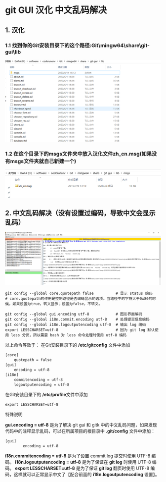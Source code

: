 # git GUI 汉化   中文乱码解决



## 1. 汉化

### 1.1 找到你的Git安装目录下的这个路径:Git\mingw64\share\git-gui\lib



![image-20200814195421033](../assets/gitGUI汉化-中文乱码解决/image-20200814195421033.png)

### 1.2 在这个目录下的msgs文件夹中放入汉化文件zh_cn.msg(如果没有msgs文件夹就自己新建一个)

![image-20200814195705559](../assets/gitGUI汉化-中文乱码解决/image-20200814195705559.png)

## 2. 中文乱码解决（没有设置过编码，导致中文会显示乱码）

![image-20200814195756072](../assets/gitGUI汉化-中文乱码解决/image-20200814195756072.png)

```
git config --global core.quotepath false          # 显示 status 编码 
# core.quotepath的作用是控制路径是否编码显示的选项。当路径中的字符大于0x80的时候，如果设置为true，转义显示；设置为false，不转义。

git config --global gui.encoding utf-8            # 图形界面编码 
git config --global i18n.commit.encoding utf-8    # 处理提交信息编码 
git config --global i18n.logoutputencoding utf-8  # 输出 log 编码 
export LESSCHARSET=utf-8                          # 因为 git log 默认使用 less 分页，所以需要 bash 对 less 命令处理时使用 utf-8 编码 

```

以上命令等效于：
在Git安装目录下的 **/etc/gitconfig** 文件中添加

```
[core]
    quotepath = false
[gui]
    encoding = utf-8
[i18n]
    commitencoding = utf-8
    logoutputencoding = utf-8
```


在Git安装目录下的   **/etc/profile**文件中添加

```
export LESSCHARSET=utf-8
```



特殊说明

**gui.encoding = utf-8** 是为了解决 git gui 和 gitk 中的中文乱码问题，如果发现代码中的注释显示乱码，可以在所属项目的根目录中 **.git/config** 文件中添加：

```
[gui]
        encoding = utf-8
```

**i18n.commitencoding = utf-8** 是为了设置 commit log 提交时使用 UTF-8 编码。
**i18n.logoutputencoding = utf-8** 是为了保证在 **git log** 时使用 UTF-8 编码。
**export LESSCHARSET=utf-8** 是为了保证 **git log** 翻页时使用 UTF-8 编码，这样就可以正常显示中文了【配合前面的 **i18n.logoutputencoding** 设置】。



